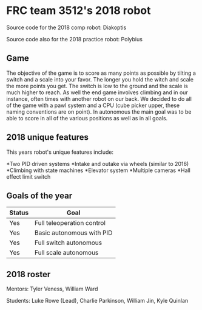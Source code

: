 # FRC team 3512's 2018 robot

Source code for the 2018 comp robot: Diakoptis

Source code also for the 2018 practice robot: Polybius

## Game

The objective of the game is to score as many points as possible by
tilting a switch and a scale into your favor. The longer you hold the
witch and scale the more points you get. The switch is low to the
ground and the scale is much higher to reach. As well the end game
involves climbing and in our instance, often times with another robot
on our back. We decided to do all of the game with a pawl system and
a CPU (cube picker upper, these naming conventions are on point). In
autonomous the main goal was to be able to score in all of the various
positions as well as in all goals.

## 2018 unique features

This years robot's unique features include:

*Two PID driven systems
*Intake and outake via wheels (similar to 2016)
*Climbing with state machines
*Elevator system
*Multiple cameras
*Hall effect limit switch

## Goals of the year

|Status|Goal|
|------|----|
|Yes|Full teleoperation control|
|Yes|Basic autonomous with PID|
|Yes|Full switch autonomous|
|Yes|Full scale autonomous|

## 2018 roster

Mentors: Tyler Veness, William Ward

Students: Luke Rowe (Lead), Charlie Parkinson, William Jin, Kyle Quinlan
